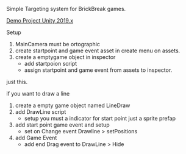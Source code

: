 Simple Targeting system for BrickBreak games.

[Demo Project Unity 2019.x](https://github.com/Exop63/TargetingForBrickBreaker "Demo Project")

Setup
1. MainCamera must be ortographic
2. create startpoint and game event asset in create menu on assets.
3. create a emptygame object in inspector
    * add startpoion script 
    * assign startpoint and game event from assets to inspector.

just this.

if you want to draw a line
1. create a empty game object named LineDraw
2. add DrawLine script
    * setup you must a indicator for start point just a sprite prefap
3. add start point game event and setup
    * set on Change event Drawline > setPositions
4. add Game Event 
    * add end Drag event to DrawLine > Hide
